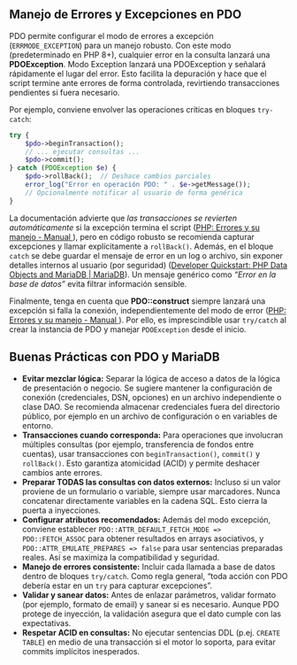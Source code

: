 ## Manejo de Errores y Excepciones en PDO  
PDO permite configurar el modo de errores a excepción (`ERRMODE_EXCEPTION`) para un manejo robusto. Con este modo (predeterminado en PHP 8+), cualquier error en la consulta lanzará una **PDOException**. Modo Exception lanzará una PDOException y señalará rápidamente el lugar del error. Esto facilita la depuración y hace que el script termine ante errores de forma controlada, revirtiendo transacciones pendientes si fuera necesario. 

Por ejemplo, conviene envolver las operaciones críticas en bloques `try-catch`:  
```php
try {
    $pdo->beginTransaction();
    // ... ejecutar consultas ...
    $pdo->commit();
} catch (PDOException $e) {
    $pdo->rollBack();  // Deshace cambios parciales
    error_log("Error en operación PDO: " . $e->getMessage());
    // Opcionalmente notificar al usuario de forma genérica
}
```  
La documentación advierte que *las transacciones se revierten automáticamente* si la excepción termina el script ([PHP: Errores y su manejo - Manual ](https://www.php.net/manual/es/pdo.error-handling.php)), pero en código robusto se recomienda capturar excepciones y llamar explícitamente a `rollBack()`. Además, en el bloque `catch` se debe guardar el mensaje de error en un log o archivo, sin exponer detalles internos al usuario (por seguridad) ([Developer Quickstart: PHP Data Objects and MariaDB | MariaDB](https://mariadb.com/resources/blog/developer-quickstart-php-data-objects-and-mariadb/)). Un mensaje genérico como *“Error en la base de datos”* evita filtrar información sensible. 

Finalmente, tenga en cuenta que **PDO::construct** siempre lanzará una excepción si falla la conexión, independientemente del modo de error ([PHP: Errores y su manejo - Manual ](https://www.php.net/manual/es/pdo.error-handling.php)). Por ello, es imprescindible usar `try/catch` al crear la instancia de PDO y manejar `PDOException` desde el inicio. 

## Buenas Prácticas con PDO y MariaDB  
- **Evitar mezclar lógica:** Separar la lógica de acceso a datos de la lógica de presentación o negocio. Se sugiere mantener la configuración de conexión (credenciales, DSN, opciones) en un archivo independiente o clase DAO. Se recomienda almacenar credenciales fuera del directorio público, por ejemplo en un archivo de configuración o en variables de entorno.  
- **Transacciones cuando corresponda:** Para operaciones que involucran múltiples consultas (por ejemplo, transferencia de fondos entre cuentas), usar transacciones con `beginTransaction()`, `commit()` y `rollBack()`. Esto garantiza atomicidad (ACID) y permite deshacer cambios ante errores.  
- **Preparar TODAS las consultas con datos externos:** Incluso si un valor proviene de un formulario o variable, siempre usar marcadores. Nunca concatenar directamente variables en la cadena SQL. Esto cierra la puerta a inyecciones.  
- **Configurar atributos recomendados:** Además del modo excepción, conviene establecer `PDO::ATTR_DEFAULT_FETCH_MODE => PDO::FETCH_ASSOC` para obtener resultados en arrays asociativos, y `PDO::ATTR_EMULATE_PREPARES => false` para usar sentencias preparadas reales. Así se maximiza la compatibilidad y seguridad.  
- **Manejo de errores consistente:** Incluir cada llamada a base de datos dentro de bloques `try/catch`. Como regla general, “toda acción con PDO debería estar en un `try` para capturar excepciones”.  
- **Validar y sanear datos:** Antes de enlazar parámetros, validar formato (por ejemplo, formato de email) y sanear si es necesario. Aunque PDO protege de inyección, la validación asegura que el dato cumple con las expectativas.  
- **Respetar ACID en consultas:** No ejecutar sentencias DDL (p.ej. `CREATE TABLE`) en medio de una transacción si el motor lo soporta, para evitar commits implícitos inesperados.  
